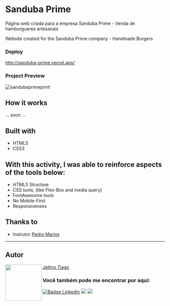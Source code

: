 # Sanduba Prime

Página web criada para a empresa Sanduba Prime - Venda de hamburgueres artesanais

Website created for the Sanduba Prime company - Handmade Burgers

### Deploy

http://sanduba-prime.vercel.app/

### Project Preview

![sandubaprimeprint](https://user-images.githubusercontent.com/103612874/194683845-a245e7f6-a1de-405a-a821-fbf7aaad6b24.jpg)


## How it works

... soon ...

## Built with

* HTML5
* CSS3

## With this activity, I was able to reinforce aspects of the tools below:

- HTML5 Structure
- CSS tools, (like Flex-Box and media query)
- FontAwesome tools
- No Mobile-First
- Responsiveness

## Thanks to

* Instrutor [Pedro Marins](https://github.com/pedromarins)

---

<h2 id="autor" align="left">Autor</h2>
<img align="left" src="https://avatars.githubusercontent.com/u/103612874?v=4" width=115>
<a href="https://github.com/JethroTiago">Jethro Tiago</a>
<h3 align="left">Você também pode me encontrar por aqui:</h3>
<p align="left">
  <a href="https://www.linkedin.com/in/jethrotiago/"><img src="https://img.shields.io/badge/LinkedIn-0077B5?style=for-the-badge&logo=linkedin&logoColor=white" alt="Badge Linkedin" /></a>
  <a href="https://www.youtube.com/c/BEIRADAAVENTURA" target="_blank"><img src="https://img.shields.io/badge/YouTube-FF0000?style=for-the-badge&logo=youtube&logoColor=white" target="_blank"></a>
  <a href="https://instagram.com/jethrotiago" target="_blank"><img src="https://img.shields.io/badge/-Instagram-%23E4405F?style=for-the-badge&logo=instagram&logoColor=white" target="_blank"></a>
